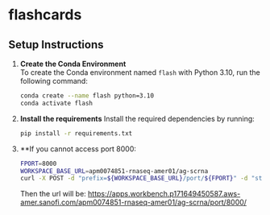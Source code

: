 # flashcards

## Setup Instructions

1. **Create the Conda Environment**  
   To create the Conda environment named `flash` with Python 3.10, run the following command:
   ```bash
   conda create --name flash python=3.10
   conda activate flash
   ```
   
2. **Install the requirements**
   Install the required dependencies by running:
   ```bash
   pip install -r requirements.txt
   ```
3. **If you cannot access port 8000:
   ```bash
   FPORT=8000
   WORKSPACE_BASE_URL=apm0074851-rnaseq-amer01/ag-scrna
   curl -X POST -d "prefix=${WORKSPACE_BASE_URL}/port/${FPORT}" -d "strip_prefix=true" http://localhost:9001/${FPORT}
   ```
   Then the url will be: https://apps.workbench.p171649450587.aws-amer.sanofi.com/apm0074851-rnaseq-amer01/ag-scrna/port/8000/

   
   

